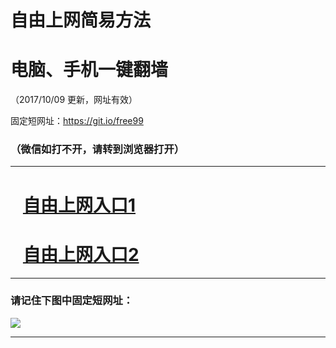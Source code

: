 ﻿# 自由上网简易方法

# 电脑、手机一键翻墙

（2017/10/09 更新，网址有效）

固定短网址：https://git.io/free99

### （微信如打不开，请转到浏览器打开）


***





# &nbsp;&nbsp; <a href="http://ft80095158.fwq-tz-1001.info/fwqtz01.html?t=100900123832 " target="_blank">自由上网入口1</a>
# &nbsp;&nbsp; <a href="http://ft2507316888.fwq-tz-1002.info/fwqtz02.html?t=10090015235 " target="_blank">自由上网入口2</a>
***

### 请记住下图中固定短网址：

<img src="https://s3-us-west-2.amazonaws.com/fwq-1001/yjfq-20170905okok.png" /> 


***

